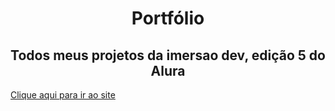 <h1 align=center> Portfólio</h1>
<h2 align=center>Todos meus projetos da imersao dev, edição 5 do Alura</h2>
<a href="https://ebagyu.github.io/certificard/">Clique aqui para ir ao site</a>

